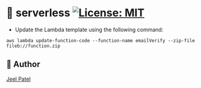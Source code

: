 # :postbox: serverless [![License: MIT](https://img.shields.io/badge/License-MIT-blue.svg)](./LICENSE)

- Update the Lambda template using the following command:
```shell
aws lambda update-function-code --function-name emailVerify --zip-file fileb://function.zip
```
## :ninja: Author
[Jeel Patel](mailto:patel.jeel@northeastern.edu)